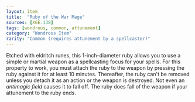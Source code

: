 ```yaml
---
layout: item
title:  "Ruby of the War Mage"
sources: [XGE.138]
tags: [wondrous, common, attunement]
category: "Wondrous Item"
rarity: "Common (requires attunement by a spellcaster)"
---
```


Etched with eldritch runes, this 1-inch-diameter ruby allows you to use a simple or martial weapon as a spellcasting focus for your spells. For this property to work, you must attach the ruby to the weapon by pressing the ruby against it for at least 10 minutes. Thereafter, the ruby can't be removed unless you detach it as an action or the weapon is destroyed. Not even an _antimagic field_ causes it to fall off. The ruby does fall of the weapon if your attunement to the ruby ends.